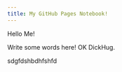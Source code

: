 ```yaml
---
title: My GitHub Pages Notebook!
---
```


Hello Me!

Write some words here! OK DickHug.

sdgfdshbdhfshfd